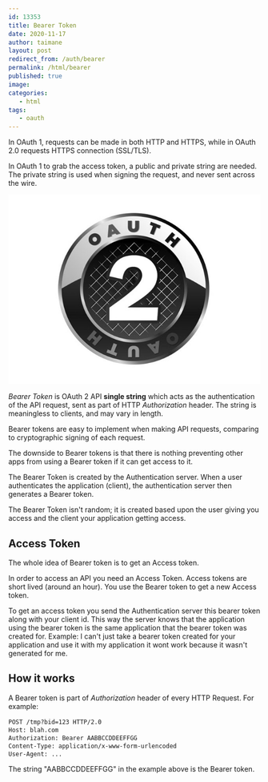 ```yaml
---
id: 13353
title: Bearer Token
date: 2020-11-17
author: taimane
layout: post
redirect_from: /auth/bearer
permalink: /html/bearer
published: true
image: 
categories:
   - html
tags:
   - oauth
---
```

In OAuth 1, requests can be made in both HTTP and HTTPS, while in OAuth 2.0 requests HTTPS connection (SSL/TLS).

In OAuth 1 to grab the access token, a public and private string are needed. The private string is used when signing the request, and never sent across the wire.

![oauth 2](/wp-content\uploads\2020\11\oauth2.jpg)

*Bearer Token* is OAuth 2 API **single string** which acts as the authentication of the API request, sent as part of HTTP *Authorization* header. The string is meaningless to clients, and may vary in length.

Bearer tokens are easy to implement when making API requests, comparing to cryptographic signing of each request.

The downside to Bearer tokens is that there is nothing preventing other apps from using a Bearer token if it can get access to it.

The Bearer Token is created by the Authentication server. When a user authenticates the application (client), the authentication server then generates a Bearer token.

The Bearer Token isn't random; it is created based upon the user giving you access and the client your application getting access.

## Access Token

The whole idea of Bearer token is to get an Access token. 

In order to access an API you need an Access Token. Access tokens are short lived (around an hour). You use the Bearer token to get a new Access token. 

To get an access token you send the Authentication server this bearer token along with your client id. This way the server knows that the application using the bearer token is the same application that the bearer token was created for. Example: I can't just take a bearer token created for your application and use it with my application it wont work because it wasn't generated for me.

## How it works

A Bearer token is part of *Authorization* header of every HTTP Request. For example:

```
POST /tmp?bid=123 HTTP/2.0
Host: blah.com
Authorization: Bearer AABBCCDDEEFFGG
Content-Type: application/x-www-form-urlencoded
User-Agent: ...
```

The string "AABBCCDDEEFFGG" in the example above is the Bearer token.

